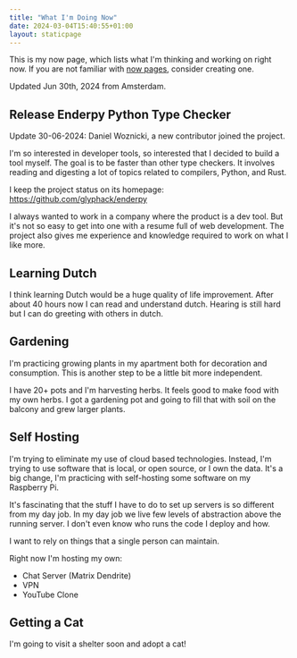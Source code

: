 ```yaml
---
title: "What I'm Doing Now"
date: 2024-03-04T15:40:55+01:00
layout: staticpage
---
```


This is my now page, which lists what I'm thinking and working on right now.
If you are not familiar with [now pages](https://nownownow.com/about), consider creating one.

Updated Jun 30th, 2024 from Amsterdam.

## Release Enderpy Python Type Checker

Update 30-06-2024: Daniel Woznicki, a new contributor joined the project.

I'm so interested in developer tools, so interested that I decided to build a tool myself.
The goal is to be faster than other type checkers.
It involves reading and digesting a lot of topics related to compilers, Python, and Rust.

I keep the project status on its homepage: <https://github.com/glyphack/enderpy>

I always wanted to work in a company where the product is a dev tool.
But it's not so easy to get into one with a resume full of web development.
The project also gives me experience and knowledge required to work on what I like more.

## Learning Dutch

I think learning Dutch would be a huge quality of life improvement.
After about 40 hours now I can read and understand dutch. Hearing is still hard but I can do greeting with others in dutch.

## Gardening

I'm practicing growing plants in my apartment both for decoration and consumption.
This is another step to be a little bit more independent.

I have 20+ pots and I'm harvesting herbs. It feels good to make food with my own herbs.
I got a gardening pot and going to fill that with soil on the balcony and grew larger plants.

## Self Hosting

I'm trying to eliminate my use of cloud based technologies.
Instead, I'm trying to use software that is local, or open source, or I own the data.
It's a big change, I'm practicing with self-hosting some software on my Raspberry Pi.

It's fascinating that the stuff I have to do to set up servers is so different from my day job.
In my day job we live few levels of abstraction above the running server.
I don't even know who runs the code I deploy and how.

I want to rely on things that a single person can maintain.

Right now I'm hosting my own:

- Chat Server (Matrix Dendrite)
- VPN
- YouTube Clone

## Getting a Cat

I'm going to visit a shelter soon and adopt a cat!
